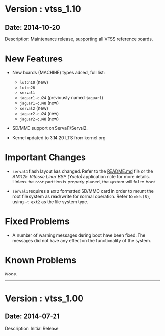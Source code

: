 # Version : vtss_1.10
## Date: 2014-10-20

Description: Maintenance release, supporting all VTSS reference
boards.

New Features
============

* New boards (MACHINE) types added, full list:

  * `luton10`      (new)
  * `luton26`
  * `serval1`
  * `jaguar1-cu24` (previously named `jaguar1`)
  * `jaguar1-cu48` (new)
  * `serval2`      (new)
  * `jaguar2-cu24` (new)
  * `jaguar2-cu48` (new)

* SD/MMC support on Serval1/Serval2.

* Kernel updated to 3.14.20 LTS from kernel.org

Important Changes
=================

* `serval1` flash layout has changed. Refer to the
  [README.md](README.md) file or the _AN1125: Vitesse Linux BSP
  (Yocto)_ application note for more details. Unless the `root`
  partition is properly placed, the system will fail to boot.

* `serval1` requires a `EXT2` formatted SD/MMC card in order to mount
  the root file system as read/write for normal operation. Refer to
  `mkfs(8)`, using `-t ext2` as the file system type.

Fixed Problems
==============

* A number of warning messages during boot have been fixed. The
  messages did not have any effect on the functionality of the system.

Known Problems
==============

*None.*

---------------------------------------------------------------------------

# Version : vtss_1.00
## Date: 2014-07-21

Description: Initial Release
